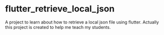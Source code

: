 # flutter_retrieve_local_json
 A project to learn about how to retrieve a local json file using flutter. Actually this project is created to help me teach my students.
